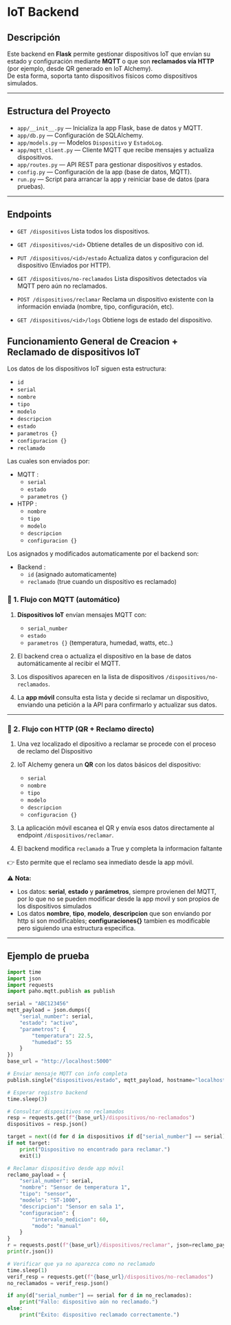 
# IoT Backend

## Descripción

Este backend en **Flask** permite gestionar dispositivos IoT que envían su estado y configuración mediante **MQTT** o que son **reclamados vía HTTP** (por ejemplo, desde QR generado en IoT Alchemy).  
De esta forma, soporta tanto dispositivos físicos como dispositivos simulados.

---

## Estructura del Proyecto

* `app/__init__.py` — Inicializa la app Flask, base de datos y MQTT.
* `app/db.py` — Configuración de SQLAlchemy.
* `app/models.py` — Modelos `Dispositivo` y `EstadoLog`.
* `app/mqtt_client.py` — Cliente MQTT que recibe mensajes y actualiza dispositivos.
* `app/routes.py` — API REST para gestionar dispositivos y estados.
* `config.py` — Configuración de la app (base de datos, MQTT).
* `run.py` — Script para arrancar la app y reiniciar base de datos (para pruebas).

---
## Endpoints

* `GET /dispositivos`
  Lista todos los dispositivos.

* `GET /dispositivos/<id>`
  Obtiene detalles de un dispositivo con id.

* `PUT /dispositivos/<id>/estado`
  Actualiza datos y configuracion del dispositivo (Enviados por HTTP).
  
* `GET /dispositivos/no-reclamados`
  Lista dispositivos detectados vía MQTT pero aún no reclamados.

* `POST /dispositivos/reclamar`
  Reclama un dispositivo existente con la información enviada (nombre, tipo, configuración, etc).

* `GET /dispositivos/<id>/logs`
  Obtiene logs de estado del dispositivo.


## Funcionamiento General de Creacion + Reclamado de dispositivos IoT

Los datos de los dispositivos IoT siguen esta estructura:
 *	`id`
 * `serial`
 * `nombre`
 * `tipo`
 * `modelo`
 * `descripcion`
 * `estado`
 * `parametros {}` 
 * `configuracion {}` 
 * `reclamado`

Las cuales son enviados por:
* MQTT :
	*  `serial`
	*  `estado`
	* `parametros {}` 
* HTPP :
	 * `nombre`
	 * `tipo`
	 * `modelo`
	 * `descripcion`
	 * `configuracion {}` 
	 
Los asignados y modificados automaticamente por el backend son:
* Backend :
	 * `id` (asignado automaticamente)
 	 * `reclamado` (true cuando un dispositivo es reclamado)

### 🔹 1. Flujo con MQTT (automático)
1. **Dispositivos IoT** envían mensajes MQTT con:

   * `serial_number`
   * `estado`
   * `parametros {}` (temperatura, humedad, watts, etc..)

2. El backend crea o actualiza el dispositivo en la base de datos automáticamente al recibir el MQTT.

3. Los dispositivos aparecen en la lista de dispositivos `/dispositivos/no-reclamados`.

4. La **app móvil** consulta esta lista y decide si reclamar un dispositivo, enviando una petición a la API para confirmarlo y actualizar sus datos.

---

### 🔹 2. Flujo con HTTP (QR + Reclamo directo)

1. Una vez localizado el dipositivo a reclamar se procede con el proceso de reclamo del Dispositivo

1. IoT Alchemy genera un **QR** con los datos básicos del dispositivo:
   - `serial`
   - `nombre`
   - `tipo`
   - `modelo`
   - `descripcion`
   - `configuracion {}`

2. La aplicación móvil escanea el QR y envía esos datos directamente al endpoint `/dispositivos/reclamar`.

3. El backend modifica `reclamado` a True y completa la informacion faltante

👉 Esto permite que el reclamo sea inmediato desde la app móvil.

⚠️ **Nota:**
* Los datos: **serial**, **estado** y **parámetros**,  siempre provienen del MQTT, por lo que no se pueden modificar desde la app movil y son propios de los dispositivos simulados
* Los datos **nombre**, **tipo**, **modelo**, **descripcion** que son enviando por http si son modificables; **configuraciones{}** tambien es modificable pero siguiendo una estructura especifica.

---

## Ejemplo de prueba 

```python
import time
import json
import requests
import paho.mqtt.publish as publish

serial = "ABC123456"
mqtt_payload = json.dumps({
    "serial_number": serial,
    "estado": "activo",
    "parametros": {
        "temperatura": 22.5,
        "humedad": 55
    }
})
base_url = "http://localhost:5000"

# Enviar mensaje MQTT con info completa
publish.single("dispositivos/estado", mqtt_payload, hostname="localhost")

# Esperar registro backend
time.sleep(3)

# Consultar dispositivos no reclamados
resp = requests.get(f"{base_url}/dispositivos/no-reclamados")
dispositivos = resp.json()

target = next((d for d in dispositivos if d["serial_number"] == serial), None)
if not target:
    print("Dispositivo no encontrado para reclamar.")
    exit(1)

# Reclamar dispositivo desde app móvil
reclamo_payload = {
    "serial_number": serial,
    "nombre": "Sensor de temperatura 1",
    "tipo": "sensor",
    "modelo": "ST-1000",
    "descripcion": "Sensor en sala 1",
    "configuracion": {
        "intervalo_medicion": 60,
        "modo": "manual"
    }
}
r = requests.post(f"{base_url}/dispositivos/reclamar", json=reclamo_payload)
print(r.json())

# Verificar que ya no aparezca como no reclamado
time.sleep(1)
verif_resp = requests.get(f"{base_url}/dispositivos/no-reclamados")
no_reclamados = verif_resp.json()

if any(d["serial_number"] == serial for d in no_reclamados):
    print("Fallo: dispositivo aún no reclamado.")
else:
    print("Éxito: dispositivo reclamado correctamente.")
```